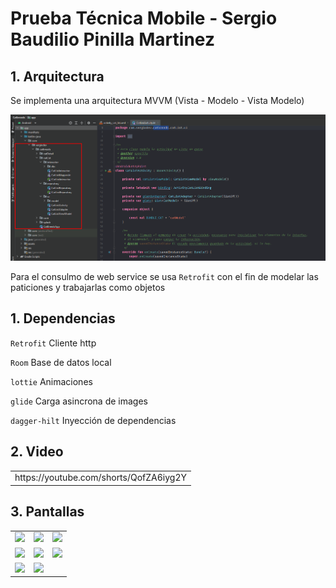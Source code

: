 # Prueba Técnica Mobile - Sergio Baudilio Pinilla Martinez 

## 1. Arquitectura
Se implementa una arquitectura MVVM (Vista - Modelo - Vista Modelo)

<img src="https://github.com/sbpinilla/catbreeds/blob/master/img/code.png" width="600">

Para el consulmo de web service se usa ```Retrofit``` con el fin de modelar las paticiones y trabajarlas como objetos 

## 1. Dependencias 
```Retrofit``` Cliente http

```Room``` Base de datos local 

```lottie``` Animaciones

```glide``` Carga asincrona de images 

```dagger-hilt``` Inyección de dependencias

## 2. Video
<table>
  <tr>
  <td>
   https://youtube.com/shorts/QofZA6iyg2Y
  </td>
</tr>
</table>

## 3. Pantallas
<table>
  <tr>
  <td>
  <img src="https://github.com/sbpinilla/catbreeds/blob/master/img/deviceLogo.png" width="200">
  </td>
   <td>
  <img src="https://github.com/sbpinilla/catbreeds/blob/master/img/splash.png" width="200">
  </td>
   <td>
  <img src="https://github.com/sbpinilla/catbreeds/blob/master/img/catList.png" width="200">
  </td>
  
</tr>
<tr>
 <td>
  <img src="https://github.com/sbpinilla/catbreeds/blob/master/img/catListFilter.png" width="200">
  </td>
  <td>
  <img src="https://github.com/sbpinilla/catbreeds/blob/master/img/catListFilter2.png" width="200">
  </td>
   <td>
  <img src="https://github.com/sbpinilla/catbreeds/blob/master/img/catListFilter3.png" width="200">
  </td>
</tr>

<tr>
 <td>
  <img src="https://github.com/sbpinilla/catbreeds/blob/master/img/catDetail.png" width="200">
  </td>
  <td>
  <img src="https://github.com/sbpinilla/catbreeds/blob/master/img/catDetail2.png" width="200">
  </td>
   <td>
  
  </td>
</tr>
</table>
